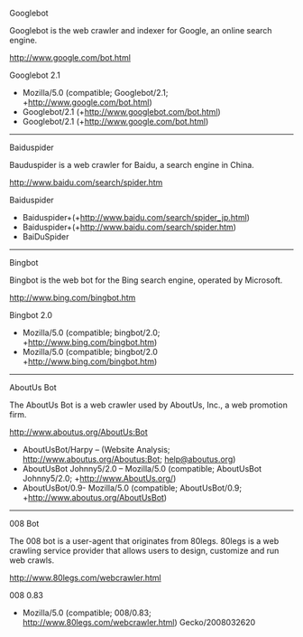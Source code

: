 
Googlebot

Googlebot is the web crawler and indexer for Google, an online search engine.

http://www.google.com/bot.html

Googlebot 2.1

+ Mozilla/5.0 (compatible; Googlebot/2.1; +http://www.google.com/bot.html)
+ Googlebot/2.1 (+http://www.googlebot.com/bot.html)
+ Googlebot/2.1 (+http://www.google.com/bot.html)


----
Baiduspider

Bauduspider is a web crawler for Baidu, a search engine in China.

http://www.baidu.com/search/spider.htm


Baiduspider

+ Baiduspider+(+http://www.baidu.com/search/spider_jp.html)
+ Baiduspider+(+http://www.baidu.com/search/spider.htm)
+ BaiDuSpider

----

Bingbot

Bingbot is the web bot for the Bing search engine, operated by Microsoft.

http://www.bing.com/bingbot.htm

Bingbot 2.0

+ Mozilla/5.0 (compatible; bingbot/2.0; +http://www.bing.com/bingbot.htm)
+ Mozilla/5.0 (compatible; bingbot/2.0 +http://www.bing.com/bingbot.htm)


----

AboutUs Bot

The AboutUs Bot is a web crawler used by AboutUs, Inc., a web promotion firm.

http://www.aboutus.org/AboutUs:Bot


+ AboutUsBot/Harpy – (Website Analysis; http://www.aboutus.org/Aboutus:Bot; help@aboutus.org)
+ AboutUsBot Johnny5/2.0 – Mozilla/5.0 (compatible; AboutUsBot Johnny5/2.0; +http://www.AboutUs.org/)
+ AboutUsBot/0.9- Mozilla/5.0 (compatible; AboutUsBot/0.9; +http://www.aboutus.org/AboutUsBot)

----


008 Bot

The 008 bot is a user-agent that originates from 80legs. 80legs is a web crawling service provider that allows users to design, customize and run web crawls.

http://www.80legs.com/webcrawler.html

008 0.83

+ Mozilla/5.0 (compatible; 008/0.83; http://www.80legs.com/webcrawler.html) Gecko/2008032620

